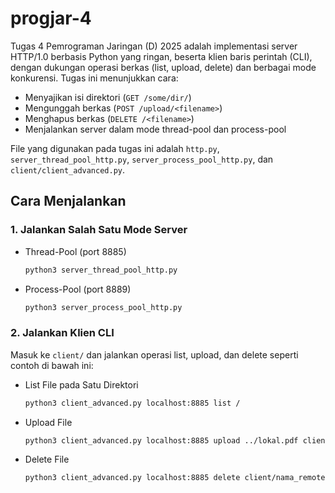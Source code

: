 # progjar-4

Tugas 4 Pemrograman Jaringan (D) 2025 adalah implementasi server HTTP/1.0 berbasis Python yang ringan, beserta klien baris perintah (CLI), dengan dukungan operasi berkas (list, upload, delete) dan berbagai mode konkurensi. Tugas ini menunjukkan cara:

- Menyajikan isi direktori (`GET /some/dir/`)  
- Mengunggah berkas (`POST /upload/<filename>`)  
- Menghapus berkas (`DELETE /<filename>`)  
- Menjalankan server dalam mode thread-pool dan process-pool

File yang digunakan pada tugas ini adalah `http.py`, `server_thread_pool_http.py`, `server_process_pool_http.py`, dan `client/client_advanced.py`.



## Cara Menjalankan

### 1. Jalankan Salah Satu Mode Server
- Thread-Pool (port 8885)
  
  ```bash
  python3 server_thread_pool_http.py
  ```
  
- Process-Pool (port 8889)

  ```bash
  python3 server_process_pool_http.py
  ```

### 2. Jalankan Klien CLI

Masuk ke `client/` dan jalankan operasi list, upload, dan delete seperti contoh di bawah ini:

- List File pada Satu Direktori
  
  ```bash
  python3 client_advanced.py localhost:8885 list /
  ```

- Upload File

  ```bash
  python3 client_advanced.py localhost:8885 upload ../lokal.pdf client/nama_remote.pdf
  ```

- Delete File

  ```bash
  python3 client_advanced.py localhost:8885 delete client/nama_remote.pdf
  ```
